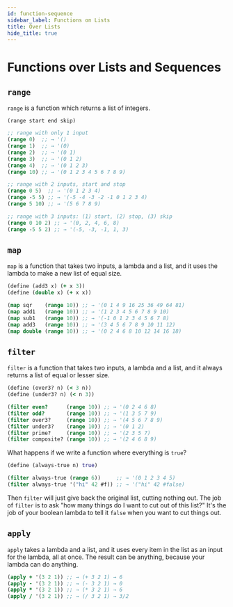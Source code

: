 ```yaml
---
id: function-sequence
sidebar_label: Functions on Lists
title: Over Lists
hide_title: true
---
```


# Functions over Lists and Sequences

## `range`

`range` is a function which returns a list of integers.

`(range start end skip)`

``` clojure
;; range with only 1 input
(range 0)  ;; → '()
(range 1)  ;; → '(0)
(range 2)  ;; → '(0 1)
(range 3)  ;; → '(0 1 2)
(range 4)  ;; → '(0 1 2 3)
(range 10) ;; → '(0 1 2 3 4 5 6 7 8 9)
```

``` clojure
;; range with 2 inputs, start and stop
(range 0 5)  ;; → '(0 1 2 3 4)
(range -5 5) ;; → '(-5 -4 -3 -2 -1 0 1 2 3 4)
(range 5 10) ;; → '(5 6 7 8 9)
```

``` clojure
;; range with 3 inputs: (1) start, (2) stop, (3) skip
(range 0 10 2) ;; → '(0, 2, 4, 6, 8)
(range -5 5 2) ;; → '(-5, -3, -1, 1, 3)
```

## `map`

`map` is a function that takes two inputs, a lambda and a list, and it uses the
lambda to make a new list of equal size.

``` clojure
(define (add3 x) (+ x 3))
(define (double x) (+ x x))

(map sqr    (range 10)) ;; → '(0 1 4 9 16 25 36 49 64 81)
(map add1   (range 10)) ;; → '(1 2 3 4 5 6 7 8 9 10)
(map sub1   (range 10)) ;; → '(-1 0 1 2 3 4 5 6 7 8)
(map add3   (range 10)) ;; → '(3 4 5 6 7 8 9 10 11 12)
(map double (range 10)) ;; → '(0 2 4 6 8 10 12 14 16 18)
```

## `filter`

`filter` is a function that takes two inputs, a lambda and a list, and it always 
returns a list of equal or lesser size.

``` clojure
(define (over3? n) (< 3 n))
(define (under3? n) (< n 3))

(filter even?      (range 10)) ;; → '(0 2 4 6 8)
(filter odd?       (range 10)) ;; → '(1 3 5 7 9)
(filter over3?     (range 10)) ;; → '(4 5 6 7 8 9)
(filter under3?    (range 10)) ;; → '(0 1 2)
(filter prime?     (range 10)) ;; → '(2 3 5 7)
(filter composite? (range 10)) ;; → '(2 4 6 8 9)
```

What happens if we write a function where everything is `true`?

``` clojure
(define (always-true n) true)

(filter always-true (range 6))     ;; → '(0 1 2 3 4 5)
(filter always-true '("hi" 42 #f)) ;; → '("hi" 42 #false)
```

Then `filter` will just give back the original list, cutting nothing out. The
job of `filter` is to ask "how many things do I want to cut out of this list?"
It's the job of your boolean lambda to tell it `false` when you want to cut
things out.

## `apply`

`apply` takes a lambda and a list, and it uses every item in the list as an
input for the lambda, all at once. The result can be anything, because your
lambda can do anything.

``` clojure
(apply + '(3 2 1)) ;; → (+ 3 2 1) → 6
(apply - '(3 2 1)) ;; → (- 3 2 1) → 0
(apply * '(3 2 1)) ;; → (* 3 2 1) → 6
(apply / '(3 2 1)) ;; → (/ 3 2 1) → 3/2
```
